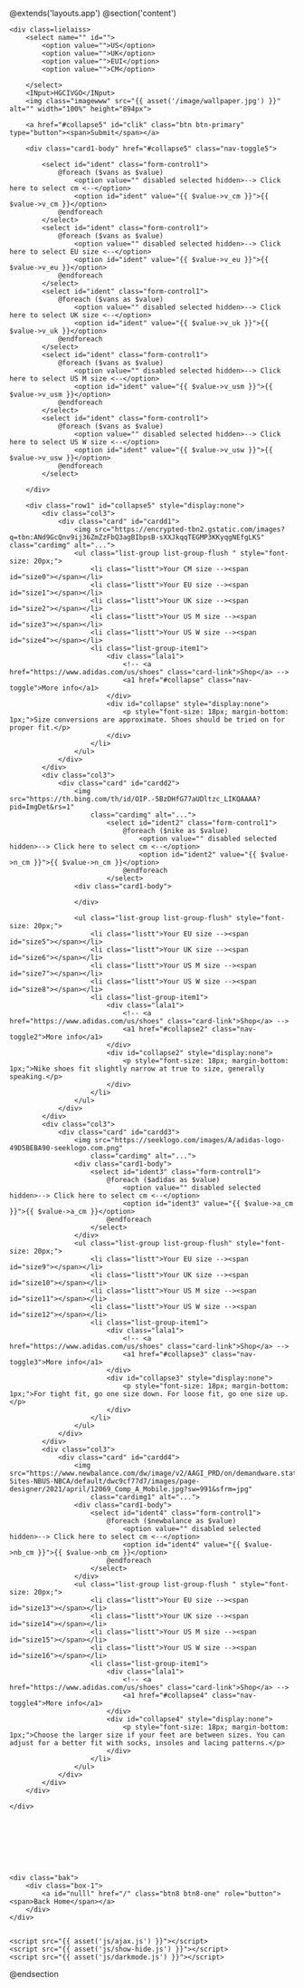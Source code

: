 @extends('layouts.app')
@section('content')
<link rel="stylesheet" type="text/css" href="{{ asset('css/next.css') }}">
<link rel="stylesheet" type="text/css" href="{{ asset('css/dark.css') }}">
<link rel="stylesheet" type="text/css" href="{{ asset('css/navbar.css') }}">









    <div class=lielaiss>
        <select name="" id="">
            <option value="">US</option>
            <option value="">UK</option>
            <option value="">EUI</option>
            <option value="">CM</option>

        </select>
        <INput>HGCIVGO</INput>
        <img class="imagewww" src="{{ asset('/image/wallpaper.jpg') }}" alt="" width="100%" height="894px">

        <a href="#collapse5" id="clik" class="btn btn-primary" type="button"><span>Submit</span></a>

        <div class="card1-body" href="#collapse5" class="nav-toggle5">

            <select id="ident" class="form-control1">
                @foreach ($vans as $value)
                    <option value="" disabled selected hidden>--> Click here to select cm <--</option>
                    <option id="ident" value="{{ $value->v_cm }}">{{ $value->v_cm }}</option>
                @endforeach
            </select>
            <select id="ident" class="form-control1">
                @foreach ($vans as $value)
                    <option value="" disabled selected hidden>--> Click here to select EU size <--</option>
                    <option id="ident" value="{{ $value->v_eu }}">{{ $value->v_eu }}</option>
                @endforeach
            </select>
            <select id="ident" class="form-control1">
                @foreach ($vans as $value)
                    <option value="" disabled selected hidden>--> Click here to select UK size <--</option>
                    <option id="ident" value="{{ $value->v_uk }}">{{ $value->v_uk }}</option>
                @endforeach
            </select>
            <select id="ident" class="form-control1">
                @foreach ($vans as $value)
                    <option value="" disabled selected hidden>--> Click here to select US M size <--</option>
                    <option id="ident" value="{{ $value->v_usm }}">{{ $value->v_usm }}</option>
                @endforeach
            </select>
            <select id="ident" class="form-control1">
                @foreach ($vans as $value)
                    <option value="" disabled selected hidden>--> Click here to select US W size <--</option>
                    <option id="ident" value="{{ $value->v_usw }}">{{ $value->v_usw }}</option>
                @endforeach
            </select>

        </div>

        <div class="row1" id="collapse5" style="display:none">
            <div class="col3">
                <div class="card" id="cardd1">
                    <img src="https://encrypted-tbn2.gstatic.com/images?q=tbn:ANd9GcQnv9ij36ZmZzFbQ3agBIbpsB-sXXJkqqTEGMP3KKyqgNEfgLKS" class="cardimg" alt="...">
                    <ul class="list-group list-group-flush " style="font-size: 20px;">
                        <li class="listt">Your CM size --><span id="size0"></span></li>
                        <li class="listt">Your EU size --><span id="size1"></span></li>
                        <li class="listt">Your UK size --><span id="size2"></span></li>
                        <li class="listt">Your US M size --><span id="size3"></span></li>
                        <li class="listt">Your US W size --><span id="size4"></span></li>
                        <li class="list-group-item1">
                            <div class="lala1">
                                <!-- <a href="https://www.adidas.com/us/shoes" class="card-link">Shop</a> -->
                                <a1 href="#collapse" class="nav-toggle">More info</a1>
                            </div>
                            <div id="collapse" style="display:none">
                                <p style="font-size: 18px; margin-bottom: 1px;">Size conversions are approximate. Shoes should be tried on for proper fit.</p>
                            </div>
                        </li>
                    </ul>
                </div>
            </div>
            <div class="col3">
                <div class="card" id="cardd2">
                    <img src="https://th.bing.com/th/id/OIP.-5BzDHfG77aUDltzc_LIKQAAAA?pid=ImgDet&rs=1"
                        class="cardimg" alt="...">
                            <select id="ident2" class="form-control1">
                                @foreach ($nike as $value)
                                    <option value="" disabled selected hidden>--> Click here to select cm <--</option>
                                    <option id="ident2" value="{{ $value->n_cm }}">{{ $value->n_cm }}</option>
                                @endforeach
                            </select>
                    <div class="card1-body">

                    </div>

                    <ul class="list-group list-group-flush" style="font-size: 20px;">
                        <li class="listt">Your EU size --><span id="size5"></span></li>
                        <li class="listt">Your UK size --><span id="size6"></span></li>
                        <li class="listt">Your US M size --><span id="size7"></span></li>
                        <li class="listt">Your US W size --><span id="size8"></span></li>
                        <li class="list-group-item1">
                            <div class="lala1">
                                <!-- <a href="https://www.adidas.com/us/shoes" class="card-link">Shop</a> -->
                                <a1 href="#collapse2" class="nav-toggle2">More info</a1>
                            </div>
                            <div id="collapse2" style="display:none">
                                <p style="font-size: 18px; margin-bottom: 1px;">Nike shoes fit slightly narrow at true to size, generally speaking.</p>
                            </div>
                        </li>
                    </ul>
                </div>
            </div>
            <div class="col3">
                <div class="card" id="cardd3">
                    <img src="https://seeklogo.com/images/A/adidas-logo-49D5BEBA90-seeklogo.com.png"
                        class="cardimg" alt="...">
                    <div class="card1-body">
                        <select id="ident3" class="form-control1">
                            @foreach ($adidas as $value)
                                <option value="" disabled selected hidden>--> Click here to select cm <--</option>
                                <option id="ident3" value="{{ $value->a_cm }}">{{ $value->a_cm }}</option>
                            @endforeach
                        </select>
                    </div>
                    <ul class="list-group list-group-flush" style="font-size: 20px;">
                        <li class="listt">Your EU size --><span id="size9"></span></li>
                        <li class="listt">Your UK size --><span id="size10"></span></li>
                        <li class="listt">Your US M size --><span id="size11"></span></li>
                        <li class="listt">Your US W size --><span id="size12"></span></li>
                        <li class="list-group-item1">
                            <div class="lala1">
                                <!-- <a href="https://www.adidas.com/us/shoes" class="card-link">Shop</a> -->
                                <a1 href="#collapse3" class="nav-toggle3">More info</a1>
                            </div>
                            <div id="collapse3" style="display:none">
                                <p style="font-size: 18px; margin-bottom: 1px;">For tight fit, go one size down. For loose fit, go one size up.</p>
                            </div>
                        </li>
                    </ul>
                </div>
            </div>
            <div class="col3">
                <div class="card" id="cardd4">
                    <img src="https://www.newbalance.com/dw/image/v2/AAGI_PRD/on/demandware.static/-/Library-Sites-NBUS-NBCA/default/dwc9cf77d7/images/page-designer/2021/april/12069_Comp_A_Mobile.jpg?sw=991&sfrm=jpg"
                        class="cardimg1" alt="...">
                    <div class="card1-body">
                        <select id="ident4" class="form-control1">
                            @foreach ($newbalance as $value)
                                <option value="" disabled selected hidden>--> Click here to select cm <--</option>
                                <option id="ident4" value="{{ $value->nb_cm }}">{{ $value->nb_cm }}</option>
                            @endforeach
                        </select>
                    </div>
                    <ul class="list-group list-group-flush " style="font-size: 20px;">
                        <li class="listt">Your EU size --><span id="size13"></span></li>
                        <li class="listt">Your UK size --><span id="size14"></span></li>
                        <li class="listt">Your US M size --><span id="size15"></span></li>
                        <li class="listt">Your US W size --><span id="size16"></span></li>
                        <li class="list-group-item1">
                            <div class="lala1">
                                <!-- <a href="https://www.adidas.com/us/shoes" class="card-link">Shop</a> -->
                                <a1 href="#collapse4" class="nav-toggle4">More info</a1>
                            </div>
                            <div id="collapse4" style="display:none">
                                <p style="font-size: 18px; margin-bottom: 1px;">Choose the larger size if your feet are between sizes. You can adjust for a better fit with socks, insoles and lacing patterns.</p>
                            </div>
                        </li>
                    </ul>
                </div>
            </div>
        </div>

    </div>








    <div class="bak">
        <div class="box-1">
            <a id="nulll" href="/" class="btn8 btn8-one" role="button"><span>Back Home</span></a>
        </div>
    </div>


    <script src="{{ asset('js/ajax.js') }}"></script>
    <script src="{{ asset('js/show-hide.js') }}"></script>
    <script src="{{ asset('js/darkmode.js') }}"></script>
@endsection
